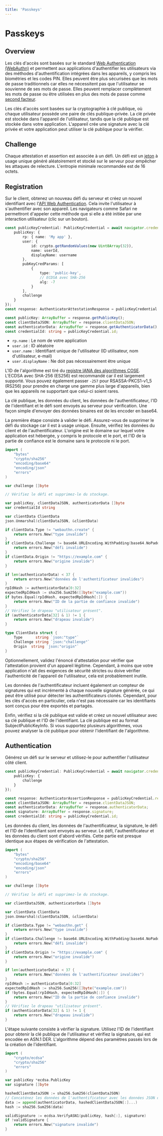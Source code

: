 ```yaml
---
title: 'Passkeys'
---
```


# Passkeys

## Overview

Les clés d'accès sont basées sur le standard [Web Authentication (WebAuthn)](https://www.w3.org/TR/webauthn-2/) et permettent aux applications d'authentifier les utilisateurs via des méthodes d'authentification intégrées dans les appareils, y compris les biométries et les codes PIN. Elles peuvent être plus sécurisées que les mots de passe traditionnels car elles ne nécessitent pas que l'utilisateur se souvienne de ses mots de passe. Elles peuvent remplacer complètement les mots de passe ou être utilisées en plus des mots de passe comme [second facteur](/content/mfa).

Les clés d'accès sont basées sur la cryptographie à clé publique, où chaque utilisateur possède une paire de clés publique-privée. La clé privée est stockée dans l'appareil de l'utilisateur, tandis que la clé publique est stockée dans votre application. L'appareil crée une signature avec la clé privée et votre application peut utiliser la clé publique pour la vérifier.

## Challenge

Chaque attestation et assertion est associée à un défi. Un défi est un [jeton](/content/server-side-tokens) à usage unique généré aléatoirement et stocké sur le serveur pour empêcher les attaques de relecture. L'entropie minimale recommandée est de 16 octets.

## Registration

Sur le client, obtenez un nouveau défi du serveur et créez un nouvel identifiant avec l'[API Web Authentication](https://developer.mozilla.org/fr/docs/Web/API/Web_Authentication_API). Cela invite l'utilisateur à s'authentifier avec son appareil. Les navigateurs comme Safari ne permettront d'appeler cette méthode que si elle a été initiée par une interaction utilisateur (clic sur un bouton).

```typescript
const publicKeyCredential: PublicKeyCredential = await navigator.credentials.create({
	publicKey: {
		rp: { name: 'My app' },
		user: {
			id: crypto.getRandomValues(new Uint8Array(32)),
			name: userId,
			displayName: username
		},
		pubKeyCredParams: [
			{
				type: 'public-key',
				// ECDSA avec SHA-256
				alg: -7
			}
		],
		challenge
	}
});
const response: AuthenticatorAttestationResponse = publicKeyCredential.response;

const publicKey: ArrayBuffer = response.getPublicKey();
const clientDataJSON: ArrayBuffer = response.clientDataJSON;
const authenticatorData: ArrayBuffer = response.getAuthenticatorData();
const credentialId: string = publicKeyCredential.id;
```

- `rp.name` : Le nom de votre application
- `user.id` : ID aléatoire
- `user.name` : Identifiant unique de l'utilisateur (ID utilisateur, nom d'utilisateur, e-mail)
- `user.displayName` : Ne doit pas nécessairement être unique

L'ID de l'algorithme est tiré du [registre IANA des algorithmes COSE](https://www.iana.org/assignments/cose/cose.xhtml). L'ECDSA avec SHA-256 (ES256) est recommandé car il est largement supporté. Vous pouvez également passer `-257` pour RSASSA-PKCS1-v1_5 (RS256) pour prendre en charge une gamme plus large d'appareils, bien que les appareils ne supportant que celui-ci soient rares.

La clé publique, les données du client, les données de l'authentificateur, l'ID de l'identifiant et le défi sont envoyés au serveur pour vérification. Une façon simple d'envoyer des données binaires est de les encoder en base64.

La première étape consiste à valider le défi. Assurez-vous de supprimer le défi du stockage car il est à usage unique. Ensuite, vérifiez les données du client et de l'authentificateur. L'origine est le domaine sur lequel votre application est hébergée, y compris le protocole et le port, et l'ID de la partie de confiance est le domaine sans le protocole ni le port.

```go
import (
	"bytes"
	"crypto/sha256"
	"encoding/base64"
	"encoding/json"
	"errors"
)

var challenge []byte

// Vérifiez le défi et supprimez-le du stockage.

var publicKey, clientDataJSON, authenticatorData []byte
var credentialId string

var clientData ClientData
json.Unmarshal(clientDataJSON, &clientData)

if clientData.Type != "webauthn.create" {
	return errors.New("type invalide")
}
if clientData.Challenge != base64.URLEncoding.WithPadding(base64.NoPadding).EncodeToString(challenge) {
	return errors.New("défi invalide")
}
if clientData.Origin != "https://example.com" {
	return errors.New("origine invalide")
}

if len(authenticatorData) < 37 {
	return errors.New("données de l'authentificateur invalides")
}
rpIdHash := authenticatorData[0:32]
expectedRpIdHash := sha256.Sum256([]byte("example.com"))
if bytes.Equal(rpIdHash, expectedRpIdHash[:]) {
	return errors.New("ID de la partie de confiance invalide")
}
// Vérifiez le drapeau "utilisateur présent".
if (authenticatorData[32] & 1) != 1 {
	return errors.New("drapeau invalide")
}

type ClientData struct {
	Type	  string `json:"type"`
	Challenge string `json:"challenge"`
	Origin	string `json:"origin"`
}
```

Optionnellement, validez l'énoncé d'attestation pour vérifier que l'attestation provient d'un appareil légitime. Cependant, à moins que votre application n'ait des exigences de sécurité strictes ou doive vérifier l'authenticité de l'appareil de l'utilisateur, cela est probablement inutile.

Les données de l'authentificateur incluent également un compteur de signatures qui est incrémenté à chaque nouvelle signature générée, ce qui peut être utilisé pour détecter les authentificateurs clonés. Cependant, pour les clés d'accès en particulier, cela n'est pas nécessaire car les identifiants sont conçus pour être exportés et partagés.

Enfin, vérifiez si la clé publique est valide et créez un nouvel utilisateur avec sa clé publique et l'ID de l'identifiant. La clé publique est au format SubjectPublicKeyInfo. Si vous supportez plusieurs algorithmes, vous pouvez analyser la clé publique pour obtenir l'identifiant de l'algorithme.

## Authentication

Générez un défi sur le serveur et utilisez-le pour authentifier l'utilisateur côté client.

```typescript
const publicKeyCredential: PublicKeyCredential = await navigator.credentials.get({
	publicKey: {
		challenge
	}
});

const response: AuthenticatorAssertionResponse = publicKeyCredential.response;
const clientDataJSON: ArrayBuffer = response.clientDataJSON;
const authenticatorData: ArrayBuffer = response.authenticatorData;
const signature: ArrayBuffer = response.signature;
const credentialId: string = publicKeyCredential.id;
```

Les données du client, les données de l'authentificateur, la signature, le défi et l'ID de l'identifiant sont envoyés au serveur. Le défi, l'authentificateur et les données du client sont d'abord vérifiés. Cette partie est presque identique aux étapes de vérification de l'attestation.

```go
import (
	"bytes"
	"crypto/sha256"
	"encoding/base64"
	"encoding/json"
	"errors"
)

var challenge []byte

// Vérifiez le défi et supprimez-le du stockage.

var clientDataJSON, authenticatorData []byte

var clientData ClientData
json.Unmarshal(clientDataJSON, &clientData)

if clientData.Type != "webauthn.get" {
	return errors.New("type invalide")
}
if clientData.Challenge != base64.URLEncoding.WithPadding(base64.NoPadding).EncodeToString(challenge) {
	return errors.New("défi invalide")
}
if clientData.Origin != "https://example.com" {
	return errors.New("origine invalide")
}

if len(authenticatorData) < 37 {
	return errors.New("données de l'authentificateur invalides")
}
rpIdHash := authenticatorData[0:32]
expectedRpIdHash := sha256.Sum256([]byte("example.com"))
if !bytes.Equal(rpIdHash, expectedRpIdHash[:]) {
	return errors.New("ID de la partie de confiance invalide")
}
// Vérifiez le drapeau "utilisateur présent".
if (authenticatorData[32] & 1) != 1 {
	return errors.New("drapeau invalide")
}
```

L'étape suivante consiste à vérifier la signature. Utilisez l'ID de l'identifiant pour obtenir la clé publique de l'utilisateur et vérifiez la signature, qui est encodée en ASN.1 DER. L'algorithme dépend des paramètres passés lors de la création de l'identifiant.

```go
import (
	"crypto/ecdsa"
	"crypto/sha256"
	"errors"
)

var publicKey *ecdsa.PublicKey
var signature []byte

hashedClientDataJSON := sha256.Sum256(clientDataJSON)
// Concaténez les données de l'authentificateur avec les données JSON du client hachées.
data := append(authenticatorData, hashedClientDataJSON[:]...)
hash := sha256.Sum256(data)

validSignature := ecdsa.VerifyASN1(publicKey, hash[:], signature)
if !validSignature {
	return errors.New("signature invalide")
}
```
